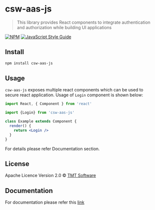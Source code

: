 # csw-aas-js

> This library provides React components to integrate authentication and authorization while building UI applications

[![NPM](https://img.shields.io/npm/v/csw-aas-js.svg)](https://www.npmjs.com/package/csw-aas-js) [![JavaScript Style Guide](https://img.shields.io/badge/code_style-standard-brightgreen.svg)](https://standardjs.com)

## Install

```bash
npm install csw-aas-js
```

## Usage
`csw-aas-js` exposes multiple react components which can be used to secure react application. Usage of `Login`
component is shown below:

```jsx
import React, { Component } from 'react'

import {Login} from 'csw-aas-js'

class Example extends Component {
  render() {
    return <Login />
  }
}
```
For details please refer Documentation section.

## License

Apache Licence Version 2.0 © [TMT Software](https://github.com/tmtsoftware/csw)

## Documentation

For documentation please refer this [link](https://tmtsoftware.github.io/csw-js/1.0.0/)

